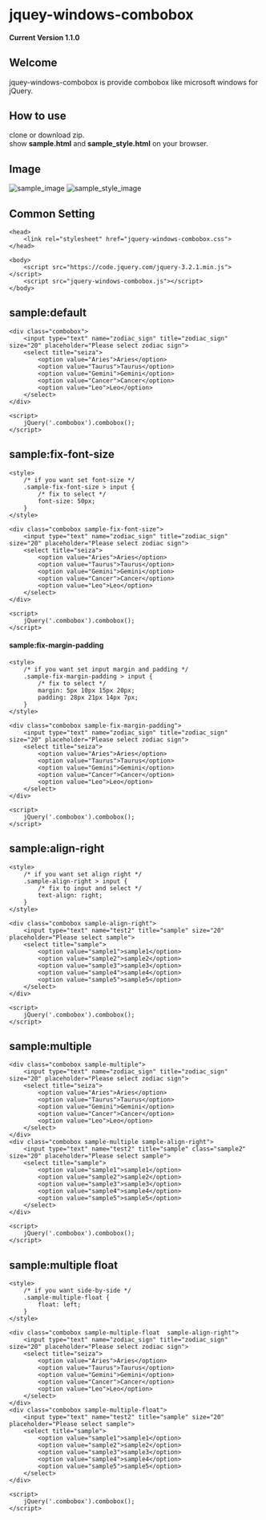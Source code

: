 # jquey-windows-combobox
#### Current Version 1.1.0

## Welcome
jquey-windows-combobox is provide combobox like microsoft windows for jQuery.

## How to use
clone or download zip.  
show **sample.html** and **sample_style.html** on your browser.

## Image
![sample_image](https://raw.githubusercontent.com/melt-snow/jquey-windows-combobox/master/sample.png)
![sample_style_image](https://raw.githubusercontent.com/melt-snow/jquey-windows-combobox/master/sample_style.png)

## Common Setting 

    <head>
        <link rel="stylesheet" href="jquery-windows-combobox.css">
    </head>
     
    <body>
        <script src="https://code.jquery.com/jquery-3.2.1.min.js"></script>
        <script src="jquery-windows-combobox.js"></script>
    </body>

## sample:default

    <div class="combobox">
        <input type="text" name="zodiac_sign" title="zodiac_sign" size="20" placeholder="Please select zodiac sign">
        <select title="seiza">
            <option value="Aries">Aries</option>
            <option value="Taurus">Taurus</option>
            <option value="Gemini">Gemini</option>
            <option value="Cancer">Cancer</option>
            <option value="Leo">Leo</option>
        </select>
    </div>
     
    <script>
        jQuery('.combobox').combobox();
    </script>

## sample:fix-font-size

    <style>
        /* if you want set font-size */
        .sample-fix-font-size > input {
            /* fix to select */
            font-size: 50px;
        }
    </style>
     
    <div class="combobox sample-fix-font-size">
        <input type="text" name="zodiac_sign" title="zodiac_sign" size="20" placeholder="Please select zodiac sign">
        <select title="seiza">
            <option value="Aries">Aries</option>
            <option value="Taurus">Taurus</option>
            <option value="Gemini">Gemini</option>
            <option value="Cancer">Cancer</option>
            <option value="Leo">Leo</option>
        </select>
    </div>
     
    <script>
        jQuery('.combobox').combobox();
    </script>
      
#### sample:fix-margin-padding

    <style>
        /* if you want set input margin and padding */
        .sample-fix-margin-padding > input {
            /* fix to select */
            margin: 5px 10px 15px 20px;
            padding: 28px 21px 14px 7px;
        }
    </style>
     
    <div class="combobox sample-fix-margin-padding">
        <input type="text" name="zodiac_sign" title="zodiac_sign" size="20" placeholder="Please select zodiac sign">
        <select title="seiza">
            <option value="Aries">Aries</option>
            <option value="Taurus">Taurus</option>
            <option value="Gemini">Gemini</option>
            <option value="Cancer">Cancer</option>
            <option value="Leo">Leo</option>
        </select>
    </div>
     
    <script>
        jQuery('.combobox').combobox();
    </script>
      
## sample:align-right

    <style>
        /* if you want set align right */
        .sample-align-right > input {
            /* fix to input and select */
            text-align: right;
        }
    </style>
     
    <div class="combobox sample-align-right">
        <input type="text" name="test2" title="sample" size="20" placeholder="Please select sample">
        <select title="sample">
            <option value="sample1">sample1</option>
            <option value="sample2">sample2</option>
            <option value="sample3">sample3</option>
            <option value="sample4">sample4</option>
            <option value="sample5">sample5</option>
        </select>
    </div>
     
    <script>
        jQuery('.combobox').combobox();
    </script>

## sample:multiple

    <div class="combobox sample-multiple">
        <input type="text" name="zodiac_sign" title="zodiac_sign" size="20" placeholder="Please select zodiac sign">
        <select title="seiza">
            <option value="Aries">Aries</option>
            <option value="Taurus">Taurus</option>
            <option value="Gemini">Gemini</option>
            <option value="Cancer">Cancer</option>
            <option value="Leo">Leo</option>
        </select>
    </div>
    <div class="combobox sample-multiple sample-align-right">
        <input type="text" name="test2" title="sample" class="sample2" size="20" placeholder="Please select sample">
        <select title="sample">
            <option value="sample1">sample1</option>
            <option value="sample2">sample2</option>
            <option value="sample3">sample3</option>
            <option value="sample4">sample4</option>
            <option value="sample5">sample5</option>
        </select>
    </div>
     
    <script>
        jQuery('.combobox').combobox();
    </script>

## sample:multiple float

    <style>
        /* if you want side-by-side */
        .sample-multiple-float {
            float: left;
        }
    </style>
     
    <div class="combobox sample-multiple-float  sample-align-right">
        <input type="text" name="zodiac_sign" title="zodiac_sign" size="20" placeholder="Please select zodiac sign">
        <select title="seiza">
            <option value="Aries">Aries</option>
            <option value="Taurus">Taurus</option>
            <option value="Gemini">Gemini</option>
            <option value="Cancer">Cancer</option>
            <option value="Leo">Leo</option>
        </select>
    </div>
    <div class="combobox sample-multiple-float">
        <input type="text" name="test2" title="sample" size="20" placeholder="Please select sample">
        <select title="sample">
            <option value="sample1">sample1</option>
            <option value="sample2">sample2</option>
            <option value="sample3">sample3</option>
            <option value="sample4">sample4</option>
            <option value="sample5">sample5</option>
        </select>
    </div>
     
    <script>
        jQuery('.combobox').combobox();
    </script>
